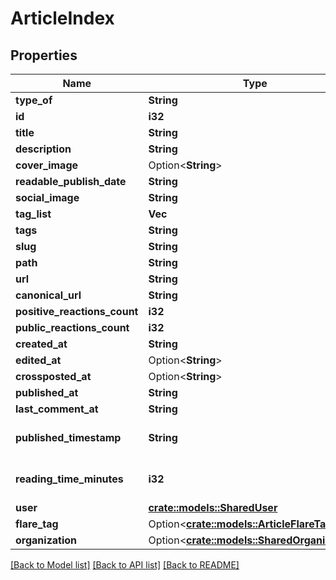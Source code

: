 # ArticleIndex

## Properties

Name | Type | Description | Notes
------------ | ------------- | ------------- | -------------
**type_of** | **String** |  | 
**id** | **i32** |  | 
**title** | **String** |  | 
**description** | **String** |  | 
**cover_image** | Option<**String**> |  | 
**readable_publish_date** | **String** |  | 
**social_image** | **String** |  | 
**tag_list** | **Vec<String>** |  | 
**tags** | **String** |  | 
**slug** | **String** |  | 
**path** | **String** |  | 
**url** | **String** |  | 
**canonical_url** | **String** |  | 
**positive_reactions_count** | **i32** |  | 
**public_reactions_count** | **i32** |  | 
**created_at** | **String** |  | 
**edited_at** | Option<**String**> |  | 
**crossposted_at** | Option<**String**> |  | 
**published_at** | **String** |  | 
**last_comment_at** | **String** |  | 
**published_timestamp** | **String** | Crossposting or published date time | 
**reading_time_minutes** | **i32** | Reading time, in minutes | 
**user** | [**crate::models::SharedUser**](SharedUser.md) |  | 
**flare_tag** | Option<[**crate::models::ArticleFlareTag**](ArticleFlareTag.md)> |  | [optional]
**organization** | Option<[**crate::models::SharedOrganization**](SharedOrganization.md)> |  | [optional]

[[Back to Model list]](../README.md#documentation-for-models) [[Back to API list]](../README.md#documentation-for-api-endpoints) [[Back to README]](../README.md)



